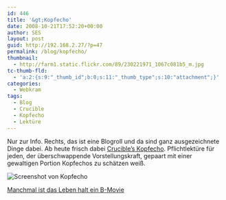 ```yaml
---
id: 446
title: '&gt;Kopfecho'
date: 2008-10-21T17:52:20+00:00
author: SES
layout: post
guid: http://192.168.2.27/?p=47
permalink: /blog/kopfecho/
thumbnail:
  - http://farm1.static.flickr.com/89/230221971_1067c081b5_m.jpg
tc-thumb-fld:
  - 'a:2:{s:9:"_thumb_id";b:0;s:11:"_thumb_type";s:10:"attachment";}'
categories:
  - Webkram
tags:
  - Blog
  - Crucible
  - Kopfecho
  - Lektüre
---
```

Nur zur Info. Rechts, das ist eine Blogroll und da sind ganz ausgezeichnete Dinge dabei. Ab heute frisch dabei [Crucible&#8217;s Kopfecho](http://kopfecho.wordpress.com/ "Crucible's Kopfecho"). Pflichtlektüre für jeden, der überschwappende Vorstellungskraft, gepaart mit einer gewaltigen Portion Kopfechos zu schätzen weiß.

![Screenshot von Kopfecho](http://www.rocket-turtle.de/images/uploads/sonstiges/kopfecho.png) 

[Manchmal ist das Leben halt ein B-Movie](http://kopfecho.wordpress.com/ "Manchmal ist das Leben halt ein B-Movie")